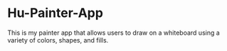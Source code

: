# Hu-Painter-App
This is my painter app that allows users to draw on a whiteboard using a variety of colors, shapes, and fills. 
